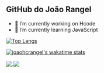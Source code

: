 ## GitHub do João Rangel

- 🔭 I’m currently working on Hcode
- 🌱 I’m currently learning JavaScript

[![Top Langs](https://github-readme-stats.vercel.app/api/top-langs/?username=joaohcrangel)](https://github.com/joaohcrangel)

[![joaohcrangel's wakatime stats](https://github-readme-stats.vercel.app/api/wakatime?username=joaohcrangel)](https://github.com/joaohcrangel)

<a href="https://github.com/anuraghazra/github-readme-stats">
  <img align="center" src="https://github-readme-stats.vercel.app/api/pin/?username=joaohcrangel&repo=github-readme-stats" />
</a>
<a href="https://github.com/joaohcrangel">
  <img align="center" src="https://github-readme-stats.vercel.app/api/pin/?username=joaohcrangel&repo=convoychat" />
</a>
